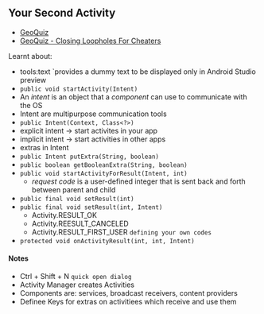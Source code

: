 ## Your Second Activity
- [GeoQuiz](./GeoQuiz)
- [GeoQuiz - Closing Loopholes For Cheaters](./GeoQuiz_ClosingLoopholesForCheaters)

Learnt about:
- tools:text `provides a dummy text to be displayed only in Android Studio preview
- `public void startActivity(Intent)`
- An *intent* is an object that a *component* can use to communicate with the OS
- Intent are multipurpose communication tools
- `public Intent(Context, Class<?>)`
- explicit intent -> start activites in your app
- implicit intent -> start activities in other apps
- extras in Intent
- `public Intent putExtra(String, boolean)`
- `public boolean getBooleanExtra(String, boolean)`
- `public void startActivityForResult(Intent, int)`
    - *request code* is a user-defined integer that is sent back and forth between parent and child
- `public final void setResult(int)`
- `public final void setResult(int, Intent)`
    - Activity.RESULT_OK
    - Activity.REESULT_CANCELED
    - Activity.RESULT_FIRST_USER `defining your own codes`
- `protected void onActivityResult(int, int, Intent)`

#### Notes
- Ctrl + Shift + N `quick open dialog`
- Activity Manager creates Activities
- Components are: services, broadcast receivers, content providers
- Definee Keys for extras on activitiees which receive and use them